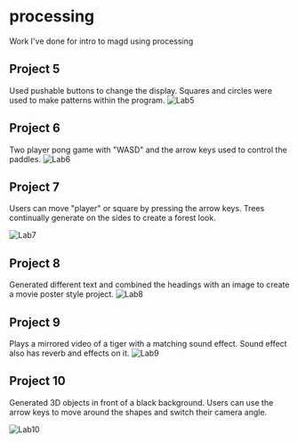 # processing
Work I've done for intro to magd using processing
## Project 5
Used pushable buttons to change the display. Squares and circles were used to make patterns within the program. 
![Lab5](assets/Lab5.PNG)

## Project 6
Two player pong game with "WASD" and the arrow keys used to control the paddles. 
![Lab6](assets/Lab6.PNG)

## Project 7
Users can move "player" or square by pressing the arrow keys. Trees continually generate on the sides to create a forest look. 

![Lab7](assets/Lab7.PNG)

## Project 8
Generated different text and combined the headings with an image to create a movie poster style project. 
![Lab8](assets/Lab8.PNG)

## Project 9
Plays a mirrored video of a tiger with a matching sound effect. Sound effect also has reverb and effects on it. 
![Lab9](assets/Lab9.PNG)

## Project 10
Generated 3D objects in front of a black background. Users can use the arrow keys to move around the shapes and switch their camera angle.

![Lab10](assets/lab10.PNG)
